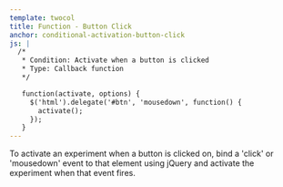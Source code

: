 ```yaml
---
template: twocol
title: Function - Button Click
anchor: conditional-activation-button-click
js: |
  /*
   * Condition: Activate when a button is clicked
   * Type: Callback function
   */

   function(activate, options) {
     $('html').delegate('#btn', 'mousedown', function() {
       activate();
     });
   }
---
```


To activate an experiment when a button is clicked on, bind a 'click' or 'mousedown' event to that element using jQuery and activate the experiment when that event fires.
